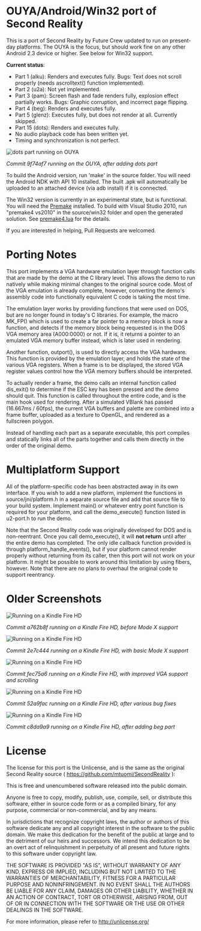 OUYA/Android/Win32 port of Second Reality
=========================================

This is a port of Second Reality by Future Crew updated to run on present-day platforms.  The OUYA is the focus, but should work fine on any other Android 2.3 device or higher.  See below for Win32 support.

**Current status**:

- Part 1 (alku): Renders and executes fully.  Bugs: Text does not scroll properly (needs ascrolltext() function implemented).
- Part 2 (u2a): Not yet implemented.
- Part 3 (pam): Screen flash and fade renders fully, explosion effect partially works.  Bugs: Graphic corruption, and incorrect page flipping.
- Part 4 (beg): Renders and executes fully.
- Part 5 (glenz): Executes fully, but does not render at all.  Currently skipped.
- Part 15 (dots): Renders and executes fully.
- No audio playback code has been written yet.
- Timing and synchronization is not perfect.

![dots part running on OUYA](http://falken42.github.com/sr6.jpg)

*Commit 9f74af7 running on the OUYA, after adding dots part*

To build the Android version, run 'make' in the source folder.  You will need the Android NDK with API 10 installed.  The built .apk will automatically be uploaded to an attached device (via adb install) if it is connected.

The Win32 version is currently in an experimental state, but is functional.  You will need the [Premake](http://industriousone.com/premake) installed.  To build with Visual Studio 2010, run "premake4 vs2010" in the source/win32 folder and open the generated solution. See [premake4.lua](https://github.com/Falken42/SecondReality/blob/master/source/win32/premake4.lua) for the details.

If you are interested in helping, Pull Requests are welcomed.


Porting Notes
=============

This port implements a VGA hardware emulation layer through function calls that are made by the demo at the C library level.  This allows the demo to run natively while making minimal changes to the original source code.  Most of the VGA emulation is already complete, however, converting the demo's assembly code into functionally equivalent C code is taking the most time.

The emulation layer works by providing functions that were used on DOS, but are no longer found in today's C libraries.  For example, the macro MK\_FP() which is used to create a far pointer to a memory block is now a function, and detects if the memory block being requested is in the DOS VGA memory area (A000:0000) or not.  If it is, it returns a pointer to an emulated VGA memory buffer instead, which is later used in rendering.

Another function, outport(), is used to directly access the VGA hardware.  This function is provided by the emulation layer, and holds the state of the various VGA registers.  When a frame is to be displayed, the stored VGA register values control how the VGA memory buffers should be interpreted.

To actually render a frame, the demo calls an internal function called dis\_exit() to determine if the ESC key has been pressed and the demo should quit.  This function is called throughout the entire code, and is the main hook used for rendering.  After a simulated VBlank has passed (16.667ms / 60fps), the current VGA buffers and palette are combined into a frame buffer, uploaded as a texture to OpenGL, and rendered as a fullscreen polygon.

Instead of handling each part as a separate executable, this port compiles and statically links all of the parts together and calls them directly in the order of the original demo.


Multiplatform Support
=====================

All of the platform-specific code has been abstracted away in its own interface.  If you wish to add a new platform, implement the functions in source/jni/platform.h in a separate source file and add that source file to your build system.  Implement main() or whatever entry point function is required for your platform, and call the demo\_execute() function listed in u2-port.h to run the demo.

Note that the Second Reality code was originally developed for DOS and is non-reentrant.  Once you call demo\_execute(), it will **not return** until after the entire demo has completed.  The only idle callback function provided is through platform\_handle\_events(), but if your platform cannot render properly without returning from its caller, then this port will not work on your platform.  It might be possible to work around this limitation by using fibers, however.  Note that there are no plans to overhaul the original code to support reentrancy.


Older Screenshots
=================

![Running on a Kindle Fire HD](http://falken42.github.com/sr.jpg)

*Commit a762b8f running on a Kindle Fire HD, before Mode X support*

![Running on a Kindle Fire HD](http://falken42.github.com/sr2.jpg)

*Commit 2e7c444 running on a Kindle Fire HD, with basic Mode X support*

![Running on a Kindle Fire HD](http://falken42.github.com/sr3.jpg)

*Commit fec75a6 running on a Kindle Fire HD, with improved VGA support and scrolling*

![Running on a Kindle Fire HD](http://falken42.github.com/sr4.jpg)

*Commit 52a9fac running on a Kindle Fire HD, after various bug fixes*

![Running on a Kindle Fire HD](http://falken42.github.com/sr5.jpg)

*Commit c8da9a9 running on a Kindle Fire HD, after adding beg part*


License
=======

The license for this port is the Unlicense, and is the same as the original Second Reality source ( https://github.com/mtuomi/SecondReality ):

This is free and unencumbered software released into the public domain.

Anyone is free to copy, modify, publish, use, compile, sell, or
distribute this software, either in source code form or as a compiled
binary, for any purpose, commercial or non-commercial, and by any
means.

In jurisdictions that recognize copyright laws, the author or authors
of this software dedicate any and all copyright interest in the
software to the public domain. We make this dedication for the benefit
of the public at large and to the detriment of our heirs and
successors. We intend this dedication to be an overt act of
relinquishment in perpetuity of all present and future rights to this
software under copyright law.

THE SOFTWARE IS PROVIDED "AS IS", WITHOUT WARRANTY OF ANY KIND,
EXPRESS OR IMPLIED, INCLUDING BUT NOT LIMITED TO THE WARRANTIES OF
MERCHANTABILITY, FITNESS FOR A PARTICULAR PURPOSE AND NONINFRINGEMENT.
IN NO EVENT SHALL THE AUTHORS BE LIABLE FOR ANY CLAIM, DAMAGES OR
OTHER LIABILITY, WHETHER IN AN ACTION OF CONTRACT, TORT OR OTHERWISE,
ARISING FROM, OUT OF OR IN CONNECTION WITH THE SOFTWARE OR THE USE OR
OTHER DEALINGS IN THE SOFTWARE.

For more information, please refer to <http://unlicense.org/>
